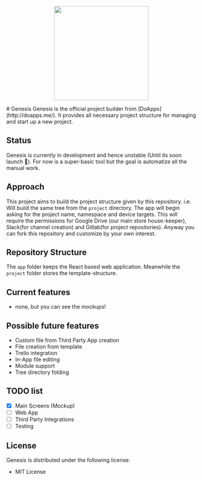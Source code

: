 <p align="center"><img src="http://www.doapps.me/images/logo-color-doapps.png" width="250px"></p>
# Genesis
Genesis is the official project builder from [DoApps](http://doapps.me/). It provides all necessary project structure for managing and start up a new project.

## Status
Genesis is currently in development and hence unstable (Until its soon launch :rocket:). For now is a super-basic tool but the goal is automatize all the manual work.

## Approach
This project aims to build the project structure given by this repository. i.e. Will build the same tree from the `project` directory.
The app will begin asking for the project name, namespace and device targets. This will require the permissions for Google Drive (our main store house-keeper), Slack(for channel creation) and Gitlab(for project repositories). Anyway you can fork this repository and customize by your own interest.

## Repository Structure
The `app` folder keeps the React based web application. Meanwhile the `project` folder stores the template-structure.

## Current features
* none, but you can see the mockups!

## Possible future features
* Custom file from Third Party App creation
* File creation from template
* Trello integration
* In-App file editing
* Module support
* Tree directory folding

## TODO list
- [x] Main Screens (Mockup)
- [ ] Web App
- [ ] Third Party Integrations
- [ ] Testing

## License
Genesis is distributed under the following license:
- MIT License